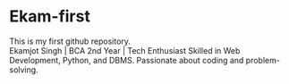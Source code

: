 # Ekam-first
This is my first github repository.
<br>
Ekamjot Singh | BCA 2nd Year | Tech Enthusiast
Skilled in Web Development, Python, and DBMS. Passionate about coding and problem-solving. 